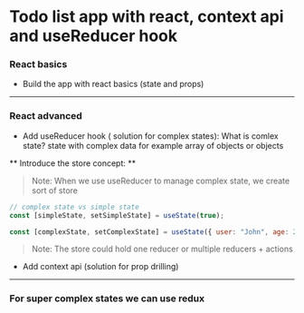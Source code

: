 # Todo list app with react, context api and useReducer hook

### React basics

- Build the app with react basics (state and props)

---

### React advanced

- Add useReducer hook ( solution for complex states):
  What is comlex state?
  state with complex data for example array of objects or objects

** Introduce the store concept: **

> Note: When we use useReducer to manage complex state, we create sort of store

```js
// complex state vs simple state
const [simpleState, setSimpleState] = useState(true);

const [complexState, setComplexState] = useState({ user: "John", age: 20 });
```

> Note: The store could hold one reducer or multiple reducers + actions

- Add context api (solution for prop drilling)

---

### For super complex states we can use redux
